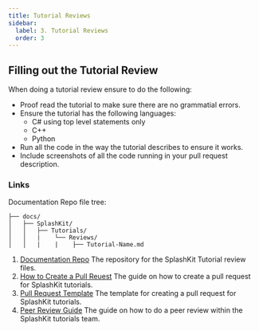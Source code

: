 ```yaml
---
title: Tutorial Reviews
sidebar:
  label: 3. Tutorial Reviews
  order: 3
---
```


## Filling out the Tutorial Review

When doing a tutorial review ensure to do the following:

- Proof read the tutorial to make sure there are no grammatial errors.
- Ensure the tutorial has the following languages:
  - C# using top level statements only
  - C++
  - Python
- Run all the code in the way the tutorial describes to ensure it works.
- Include screenshots of all the code running in your pull request description.

### Links

Documentation Repo file tree:

```plaintext
├── docs/
│   ├── SplashKit/
│   │   ├── Tutorials/
│   │   |    └── Reviews/
│   │   |    |    ├── Tutorial-Name.md
```

1. [Documentation Repo](https://github.com/thoth-tech/documentation) The repository for the
   SplashKit Tutorial review files.
2. [How to Create a Pull Reuest](/products/splashkit/splashkit-tutorials/onboarding/03-pull-request)
   The guide on how to create a pull request for SplashKit tutorials.
3. [Pull Request Template](/products/splashkit/splashkit-tutorials/onboarding/04-pull-request-template)
   The template for creating a pull request for SplashKit tutorials.
4. [Peer Review Guide](/products/splashkit/splashkit-tutorials/onboarding/05-peer-review) The guide
   on how to do a peer review within the SplashKit tutorials team.
